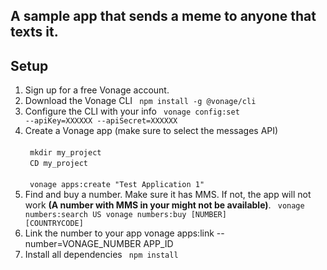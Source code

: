 ## A sample app that sends a meme to anyone that texts it.

## Setup
1. Sign up for a free Vonage account. 
2. Download the Vonage CLI
<code> npm install -g @vonage/cli </code> 
3. Configure the CLI with your info
<code> vonage config:set --apiKey=XXXXXX --apiSecret=XXXXXX </code> 
4. Create a Vonage app (make sure to select the messages API) <br>
</code> <br><code> mkdir my_project </code> <br>
<code> CD my_project </code> <br>
<code> vonage apps:create "Test Application 1" </code> 
5. Find and buy a number. Make sure it has MMS. If not, the app will not work <b>(A number with MMS in your might not be available)</b>.
<code> vonage numbers:search US
vonage numbers:buy [NUMBER] [COUNTRYCODE] </code>
6. Link the number to your app
vonage apps:link --number=VONAGE_NUMBER APP_ID
7. Install all dependencies
<code> npm install </code>
